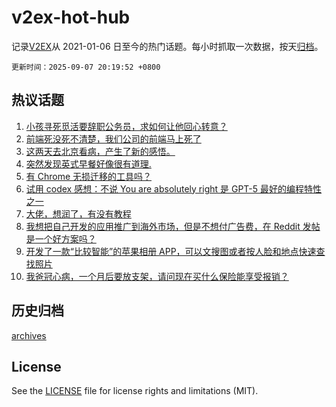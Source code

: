 # v2ex-hot-hub

 记录[V2EX](https://www.v2ex.com/)从 2021-01-06 日至今的热门话题。每小时抓取一次数据，按天[归档](archives)。

`更新时间：2025-09-07 20:19:52 +0800`

## 热议话题

1. [小孩寻死觅活要辞职公务员，求如何让他回心转意？](https://www.v2ex.com/t/1157522)
1. [前端死没死不清楚，我们公司的前端马上死了](https://www.v2ex.com/t/1157528)
1. [这两天去北京看病，产生了新的感悟。](https://www.v2ex.com/t/1157582)
1. [突然发现英式早餐好像很有道理.](https://www.v2ex.com/t/1157549)
1. [有 Chrome 无损迁移的工具吗？](https://www.v2ex.com/t/1157526)
1. [试用 codex 感想：不说 You are absolutely right 是 GPT-5 最好的编程特性之一](https://www.v2ex.com/t/1157529)
1. [大佬，想润了，有没有教程](https://www.v2ex.com/t/1157609)
1. [我想把自己开发的应用推广到海外市场，但是不想付广告费，在 Reddit 发帖是一个好方案吗？](https://www.v2ex.com/t/1157525)
1. [开发了一款“比较智能”的苹果相册 APP，可以文搜图或者按人脸和地点快速查找照片](https://www.v2ex.com/t/1157544)
1. [我爸冠心病，一个月后要放支架，请问现在买什么保险能享受报销？](https://www.v2ex.com/t/1157560)

## 历史归档

[archives](archives)

## License

See the [LICENSE](LICENSE) file for license rights and limitations (MIT).

